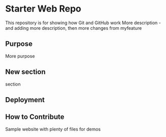 # Starter Web Repo

This repository is for showing how Git and GitHub work
More description - and adding more description, then more changes from myfeature

## Purpose

More purpose

## New section

section

## Deployment

## How to Contribute

Sample website with plenty of files for demos
